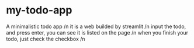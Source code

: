 # my-todo-app
A minimalistic todo app /n
it is a web builded by streamlit /n
input the todo, and press enter, you can see it is listed on the page /n
when you finish your todo, just check the checkbox /n

